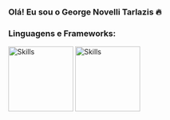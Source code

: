 ### Olá! Eu sou o George Novelli Tarlazis 🔥 ###

### Linguagens e Frameworks: ### 

<p>
  <img src="https://img.shields.io/badge/JavaScript-F7DF1E?style=for-the-badge&logo=javascript&logoColor=black" alt="Skills" width="130"/>
  <img src="https://img.shields.io/badge/TypeScript-007ACC?style=for-the-badge&logo=typescript&logoColor=white" alt="Skills" width="130"/>
</p>
 
